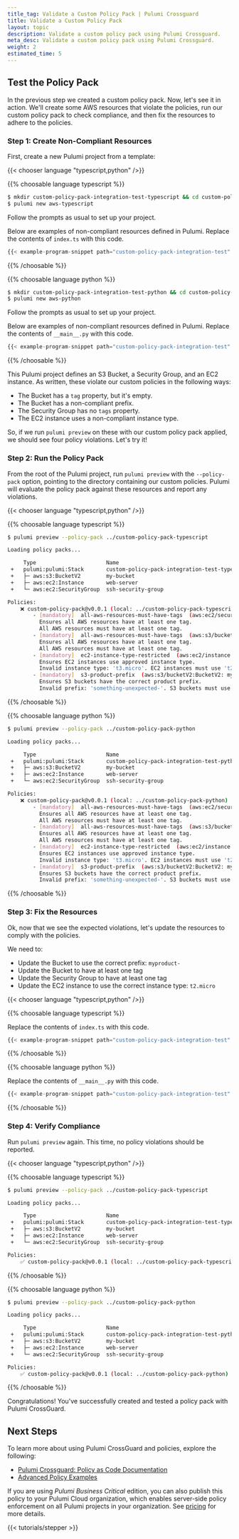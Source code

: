 ```yaml
---
title_tag: Validate a Custom Policy Pack | Pulumi Crossguard
title: Validate a Custom Policy Pack
layout: topic
description: Validate a custom policy pack using Pulumi Crossguard.
meta_desc: Validate a custom policy pack using Pulumi Crossguard.
weight: 2
estimated_time: 5
---
```


## Test the Policy Pack

In the previous step we created a custom policy pack. Now, let's see it in action. We'll create some AWS resources that violate the policies, run our custom policy pack to check compliance, and then fix the resources to adhere to the policies.

### Step 1: Create Non-Compliant Resources

First, create a new Pulumi project from a template:

{{< chooser language "typescript,python" />}}

{{% choosable language typescript %}}

```sh
$ mkdir custom-policy-pack-integration-test-typescript && cd custom-policy-pack-integration-test-typescript
$ pulumi new aws-typescript
```

Follow the prompts as usual to set up your project.

Below are examples of non-compliant resources defined in Pulumi. Replace the contents of `index.ts` with this code.

```typescript
{{< example-program-snippet path="custom-policy-pack-integration-test" file="index.non-compliant.ts" language="typescript" >}}
```

{{% /choosable %}}

{{% choosable language python %}}

```sh
$ mkdir custom-policy-pack-integration-test-python && cd custom-policy-pack-integration-test-python
$ pulumi new aws-python
```

Follow the prompts as usual to set up your project.

Below are examples of non-compliant resources defined in Pulumi. Replace the contents of `__main__.py` with this code.

```python
{{< example-program-snippet path="custom-policy-pack-integration-test" file="non_compliant.py" language="python" >}}
```

{{% /choosable %}}

This Pulumi project defines an S3 Bucket, a Security Group, and an EC2 instance. As written, these violate our custom policies in the following ways:

- The Bucket has a `tag` property, but it's empty.
- The Bucket has a non-compliant prefix.
- The Security Group has no `tags` property.
- The EC2 instance uses a non-compliant instance type.

So, if we run `pulumi preview` on these with our custom policy pack applied, we should see four policy violations. Let's try it!

### Step 2: Run the Policy Pack

From the root of the Pulumi project, run `pulumi preview` with the `--policy-pack` option, pointing to the directory containing our custom policies. Pulumi will evaluate the policy pack against these resources and report any violations.

{{< chooser language "typescript,python" />}}

{{% choosable language typescript %}}

```sh
$ pulumi preview --policy-pack ../custom-policy-pack-typescript

Loading policy packs...

     Type                      Name                                                Plan
 +   pulumi:pulumi:Stack       custom-policy-pack-integration-test-typescript-dev  create
 +   ├─ aws:s3:BucketV2        my-bucket                                           create
 +   ├─ aws:ec2:Instance       web-server                                          create
 +   └─ aws:ec2:SecurityGroup  ssh-security-group                                  create

Policies:
    ❌ custom-policy-pack@v0.0.1 (local: ../custom-policy-pack-typescript)
        - [mandatory]  all-aws-resources-must-have-tags  (aws:ec2/securityGroup:SecurityGroup: ssh-security-group)
          Ensures all AWS resources have at least one tag.
          All AWS resources must have at least one tag.
        - [mandatory]  all-aws-resources-must-have-tags  (aws:s3/bucketV2:BucketV2: my-bucket)
          Ensures all AWS resources have at least one tag.
          All AWS resources must have at least one tag.
        - [mandatory]  ec2-instance-type-restricted  (aws:ec2/instance:Instance: web-server)
          Ensures EC2 instances use approved instance type.
          Invalid instance type: 't3.micro'. EC2 instances must use 't2.micro' instance type.
        - [mandatory]  s3-product-prefix  (aws:s3/bucketV2:BucketV2: my-bucket)
          Ensures S3 buckets have the correct product prefix.
          Invalid prefix: 'something-unexpected-'. S3 buckets must use 'myproduct-' prefix.
```

{{% /choosable %}}

{{% choosable language python %}}

```sh
$ pulumi preview --policy-pack ../custom-policy-pack-python

Loading policy packs...

     Type                      Name                                            Plan
 +   pulumi:pulumi:Stack       custom-policy-pack-integration-test-python-dev  create
 +   ├─ aws:s3:BucketV2        my-bucket                                       create
 +   ├─ aws:ec2:Instance       web-server                                      create
 +   └─ aws:ec2:SecurityGroup  ssh-security-group                              create

Policies:
    ❌ custom-policy-pack@v0.0.1 (local: ../custom-policy-pack-python)
        - [mandatory]  all-aws-resources-must-have-tags  (aws:ec2/securityGroup:SecurityGroup: ssh-security-group)
          Ensures all AWS resources have at least one tag.
          All AWS resources must have at least one tag.
        - [mandatory]  all-aws-resources-must-have-tags  (aws:s3/bucketV2:BucketV2: my-bucket)
          Ensures all AWS resources have at least one tag.
          All AWS resources must have at least one tag.
        - [mandatory]  ec2-instance-type-restricted  (aws:ec2/instance:Instance: web-server)
          Ensures EC2 instances use approved instance type.
          Invalid instance type: 't3.micro'. EC2 instances must use 't2.micro' instance type.
        - [mandatory]  s3-product-prefix  (aws:s3/bucketV2:BucketV2: my-bucket)
          Ensures S3 buckets have the correct product prefix.
          Invalid prefix: 'something-unexpected-'. S3 buckets must use 'myproduct-' prefix.
```

{{% /choosable %}}

### Step 3: Fix the Resources

Ok, now that we see the expected violations, let's update the resources to comply with the policies.

We need to:

- Update the Bucket to use the correct prefix: `myproduct-`
- Update the Bucket to have at least one tag
- Update the Security Group to have at least one tag
- Update the EC2 instance to use the correct instance type: `t2.micro`

{{< chooser language "typescript,python" />}}

{{% choosable language typescript %}}

Replace the contents of `index.ts` with this code.

```python
{{< example-program-snippet path="custom-policy-pack-integration-test" file="index.ts" language="typescript" >}}
```

{{% /choosable %}}

{{% choosable language python %}}

Replace the contents of `__main__.py` with this code.

```python
{{< example-program-snippet path="custom-policy-pack-integration-test" file="__main__.py" language="python" >}}
```

{{% /choosable %}}

### Step 4: Verify Compliance

Run `pulumi preview` again. This time, no policy violations should be reported.

{{< chooser language "typescript,python" />}}

{{% choosable language typescript %}}

```sh
$ pulumi preview --policy-pack ../custom-policy-pack-typescript

Loading policy packs...

     Type                      Name                                                Plan
 +   pulumi:pulumi:Stack       custom-policy-pack-integration-test-typescript-dev  create
 +   ├─ aws:s3:BucketV2        my-bucket                                           create
 +   ├─ aws:ec2:Instance       web-server                                          create
 +   └─ aws:ec2:SecurityGroup  ssh-security-group                                  create

Policies:
    ✅ custom-policy-pack@v0.0.1 (local: ../custom-policy-pack-typescript)
```

{{% /choosable %}}

{{% choosable language python %}}

```sh
$ pulumi preview --policy-pack ../custom-policy-pack-python

Loading policy packs...

     Type                      Name                                            Plan
 +   pulumi:pulumi:Stack       custom-policy-pack-integration-test-python-dev  create
 +   ├─ aws:s3:BucketV2        my-bucket                                       create
 +   ├─ aws:ec2:Instance       web-server                                      create
 +   └─ aws:ec2:SecurityGroup  ssh-security-group                              create

Policies:
    ✅ custom-policy-pack@v0.0.1 (local: ../custom-policy-pack-python)
```

{{% /choosable %}}

Congratulations! You've successfully created and tested a policy pack with Pulumi CrossGuard.

## Next Steps

To learn more about using Pulumi CrossGuard and policies, explore the following:

- [Pulumi Crossguard: Policy as Code Documentation](https://www.pulumi.com/docs/guides/crossguard/)
- [Advanced Policy Examples](https://github.com/pulumi/examples/tree/master/policy-packs)

If you are using *Pulumi Business Critical* edition, you can also publish this policy to your Pulumi Cloud organization, which enables server-side policy enforcement on all Pulumi projects in your organization. See [pricing](/pricing/) for more details.

{{< tutorials/stepper >}}
